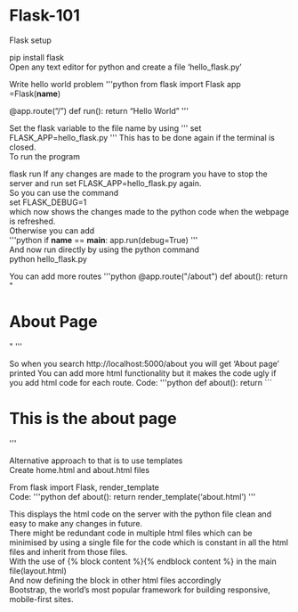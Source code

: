 # Flask-101

Flask setup

pip install flask  
Open any text editor for python and create a file ‘hello_flask.py’  

Write hello world problem
'''python
from flask import Flask
app =Flask(__name__)

@app.route(“/”) 
def run():
return “Hello World”
'''

Set the flask variable to the file name by using
'''
set FLASK_APP=hello_flask.py
'''
This has to be done again if the terminal is closed.  
To run the program  

flask run 
If any changes are made to the program you have to stop the server and run set FLASK_APP=hello_flask.py again.  
So you can use the command  
set FLASK_DEBUG=1  
which now shows the changes made to the python code when the webpage is refreshed.  
Otherwise you can add   
'''python
if __name__ == __main__:
app.run(debug=True)
'''  
And now run directly by using the python command  
python hello_flask.py  

You can add more routes
'''python
@app.route("/about")
def about():
    return "<h1>About Page</h1>"
'''

So when you search http://localhost:5000/about you will get ‘About page’ printed
You can add more html functionality but it makes the code ugly if you add html code for each route. 
Code: 
'''python
def about():
    return ```<!doctype html>
	<html>
<h1> This is the about page</h1>
</html>
'''

Alternative approach to that is to use templates  
Create home.html and about.html files   

From flask import Flask, render_template  
Code: 
'''python
def about():
return render_template(‘about.html’)
'''

This displays the html code on the server with the python file clean and easy to make any changes in future.  
There might be redundant code in multiple html files which can be minimised by using a single file for the code which is constant in all the html files and inherit from those files.   
With the use of {% block content %}{% endblock content %} in the main file(layout.html)  
And now defining the block in other html files accordingly   
Bootstrap, the world’s most popular framework for building responsive, mobile-first sites.  





